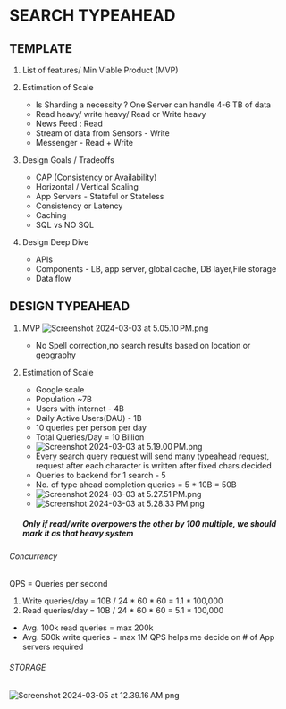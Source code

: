 # SEARCH TYPEAHEAD

## TEMPLATE
1. List of features/ Min Viable Product (MVP)
2. Estimation of Scale
   - Is Sharding a necessity ? One Server can handle 4-6 TB of data
   - Read heavy/ write heavy/ Read or Write heavy
   - News Feed : Read 
   - Stream of data from Sensors - Write
   - Messenger - Read + Write

3. Design Goals / Tradeoffs
   - CAP (Consistency or Availability)
   - Horizontal / Vertical Scaling
   - App Servers - Stateful or Stateless
   - Consistency or Latency
   - Caching
   - SQL vs NO SQL

4. Design Deep Dive
   - APIs
   - Components - LB, app server, global cache, DB layer,File storage
   - Data flow


## DESIGN TYPEAHEAD
1. MVP
   ![Screenshot 2024-03-03 at 5.05.10 PM.png](resources%2FTypeaheadSystem%2FScreenshot%202024-03-03%20at%205.05.10%E2%80%AFPM.png)
   - No Spell correction,no search results based on location or geography

2. Estimation of Scale
   - Google scale 
   - Population ~7B
   - Users with internet - 4B
   - Daily Active Users(DAU) - 1B
   - 10 queries per person per day
   - Total Queries/Day = 10 Billion
   - ![Screenshot 2024-03-03 at 5.19.00 PM.png](resources%2FTypeaheadSystem%2FScreenshot%202024-03-03%20at%205.19.00%E2%80%AFPM.png)
   - Every search query request will send many typeahead request, request after each character is written after fixed chars decided
   - Queries to backend for 1 search - 5
   - No. of type ahead completion queries = 5 * 10B = 50B
   - ![Screenshot 2024-03-03 at 5.27.51 PM.png](resources%2FTypeaheadSystem%2FScreenshot%202024-03-03%20at%205.27.51%E2%80%AFPM.png)
   - ![Screenshot 2024-03-03 at 5.28.33 PM.png](resources%2FTypeaheadSystem%2FScreenshot%202024-03-03%20at%205.28.33%E2%80%AFPM.png)
   ##### Only if read/write overpowers the other by 100 multiple, we should mark it as that heavy system

###### Concurrency 
QPS = Queries per second
1. Write queries/day = 10B / 24 * 60 * 60 = 1.1 * 100,000
2. Read queries/day = 10B / 24 * 60 * 60 = 5.1 * 100,000
- Avg. 100k read queries = max 200k
- Avg. 500k write queries = max 1M
QPS helps me decide on # of App servers required

###### STORAGE





![Screenshot 2024-03-05 at 12.39.16 AM.png](resources%2FTypeaheadSystem%2FScreenshot%202024-03-05%20at%2012.39.16%E2%80%AFAM.png)